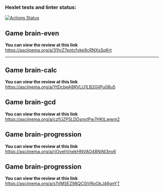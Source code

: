 ### Hexlet tests and linter status:
[![Actions Status](https://github.com/nndrey/frontend-project-44/actions/workflows/hexlet-check.yml/badge.svg)](https://github.com/nndrey/frontend-project-44/actions)

## Game brain-even ##

**You can view the review at this link**
https://asciinema.org/a/31hrZ7eotcfyke9cRNXsSqKrt

---

## Game brain-calc ##

**You can view the review at this link**
https://asciinema.org/a/YtDcbeA8RVLU1LB2GjlPu08u5


## Game brain-gcd ##

**You can view the review at this link**
https://asciinema.org/a/czfUZP5LDDsnytPw7HKtLwwm2


## Game brain-progression ##

**You can view the review at this link**
https://asciinema.org/a/rjOyehVnekHNVAO48NjNl3nv6


## Game brain-progression ##

**You can view the review at this link**
https://asciinema.org/a/s1VMSEZ98QC0iVRoOkJ46gnYT